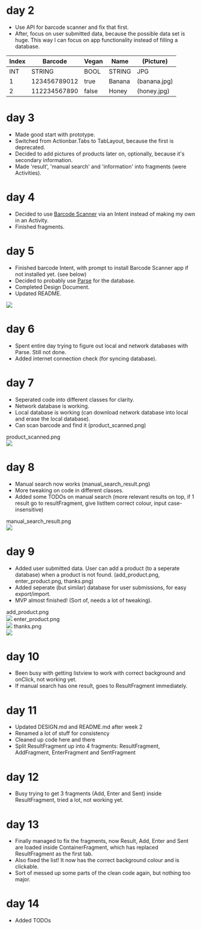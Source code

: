 # day 2

- Use API for barcode scanner and fix that first.
- After, focus on user submitted data, because the possible data set is huge. This way I can focus on app functionality instead of filling a database.


| Index | Barcode      | Vegan | Name   | (Picture)    |
|-------|--------------|-------|--------|--------------|
| INT   | STRING       | BOOL  | STRING | JPG          |
| 1     | 123456789012 | true  | Banana | (banana.jpg) |
| 2     | 112234567890 | false | Honey  | (honey.jpg)  |

# day 3

- Made good start with prototype.
- Switched from Actionbar.Tabs to TabLayout, because the first is deprecated.
- Decided to add pictures of products later on, optionally, because it's secondary information.
- Made 'result', 'manual search' and 'information' into fragments (were Activities).

# day 4

- Decided to use [Barcode Scanner](https://github.com/zxing/zxing) via an Intent instead of making my own in an Activity.
- Finished fragments.

# day 5

- Finished barcode Intent, with prompt to install Barcode Scanner app if not installed yet. (see below)
- Decided to probably use [Parse](https://parse.com/) for the database.
- Completed Design Document.
- Updated README.

![](doc/scanner_intent.png)

# day 6

- Spent entire day trying to figure out local and network databases with Parse. Still not done.
- Added internet connection check (for syncing database).

# day 7

- Seperated code into different classes for clarity.
- Network database is working.
- Local database is working (can download network database into local and erase the local database).
- Can scan barcode and find it (product_scanned.png)

product_scanned.png  
![](doc/product_scanned.png)

# day 8

- Manual search now works (manual_search_result.png)
- More tweaking on code in different classes.
- Added some TODOs on manual search (more relevant results on top, if 1 result go to resultFragment, give listItem correct colour, input case-insensitive)

manual_search_result.png  
![](doc/manual_search_result.png)

# day 9

- Added user submitted data. User can add a product (to a seperate database) when a product is not found. (add_product.png, enter_product.png, thanks.png)
- Added seperate (but similar) database for user submissions, for easy export/import.
- MVP almost finished! (Sort of, needs a lot of tweaking).

add_product.png  
![](doc/add_product.png)
enter_product.png  
![](doc/enter_product.png)
thanks.png  
![](doc/thanks.png)

# day 10

- Been busy with getting listview to work with correct background and onClick, not working yet.
- If manual search has one result, goes to ResultFragment immediately.

# day 11

- Updated DESIGN.md and README.md after week 2
- Renamed a lot of stuff for consistency
- Cleaned up code here and there
- Split ResultFragment up into 4 fragments: ResultFragment, AddFragment, EnterFragment and SentFragment

# day 12

- Busy trying to get 3 fragments (Add, Enter and Sent) inside ResultFragment, tried a lot, not working yet.

# day 13

- Finally managed to fix the fragments, now Result, Add, Enter and Sent are loaded inside ContainerFragment, which has replaced ResultFragment as the first tab.
- Also fixed the list! It now has the correct background colour and is clickable.
- Sort of messed up some parts of the clean code again, but nothing too major.

# day 14

- Added TODOs
